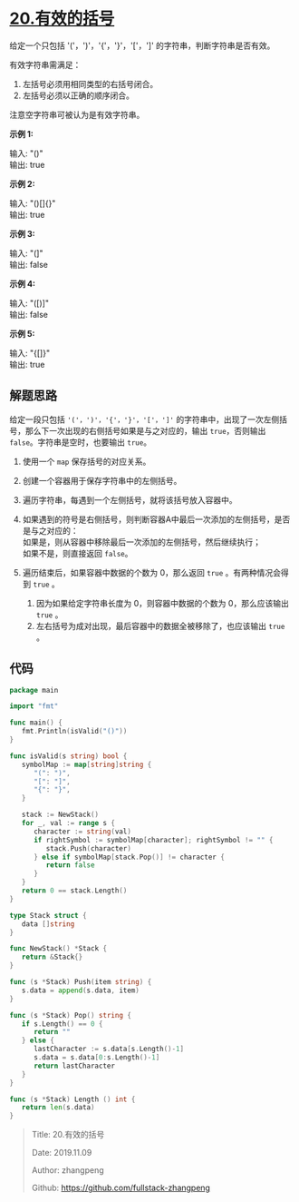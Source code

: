 # [20.有效的括号](https://leetcode-cn.com/problems/valid-parentheses/)

给定一个只包括 '('，')'，'{'，'}'，'['，']' 的字符串，判断字符串是否有效。

有效字符串需满足：  

1. 左括号必须用相同类型的右括号闭合。  
2. 左括号必须以正确的顺序闭合。

注意空字符串可被认为是有效字符串。

**示例 1:**

输入: "()"  
输出: true

**示例 2:**

输入: "()[]{}"  
输出: true

**示例 3:**

输入: "(]"  
输出: false

**示例 4:**

输入: "([)]"  
输出: false

**示例 5:**

输入: "{[]}"  
输出: true

## 解题思路

给定一段只包括 `'('，')'，'{'，'}'，'['，']'` 的字符串中，出现了一次左侧括号，那么下一次出现的右侧括号如果是与之对应的，输出 `true`，否则输出 `false`。字符串是空时，也要输出 `true`。

1. 使用一个 `map` 保存括号的对应关系。

2. 创建一个容器用于保存字符串中的左侧括号。

3. 遍历字符串，每遇到一个左侧括号，就将该括号放入容器中。

4. 如果遇到的符号是右侧括号，则判断容器A中最后一次添加的左侧括号，是否是与之对应的：  
   如果是，则从容器中移除最后一次添加的左侧括号，然后继续执行；  
   如果不是，则直接返回 `false`。

5. 遍历结束后，如果容器中数据的个数为 0，那么返回 `true` 。有两种情况会得到 `true` 。
   1. 因为如果给定字符串长度为 0，则容器中数据的个数为 0，那么应该输出 `true` 。
   2. 左右括号为成对出现，最后容器中的数据全被移除了，也应该输出 `true` 。

## 代码

```go
package main

import "fmt"

func main() {
   fmt.Println(isValid("()"))
}

func isValid(s string) bool {
   symbolMap := map[string]string {
      "(": ")",
      "[": "]",
      "{": "}",
   }

   stack := NewStack()
   for _, val := range s {
      character := string(val)
      if rightSymbol := symbolMap[character]; rightSymbol != "" {
         stack.Push(character)
      } else if symbolMap[stack.Pop()] != character {
         return false
      }
   }
   return 0 == stack.Length()
}

type Stack struct {
   data []string
}

func NewStack() *Stack {
   return &Stack{}
}

func (s *Stack) Push(item string) {
   s.data = append(s.data, item)
}

func (s *Stack) Pop() string {
   if s.Length() == 0 {
      return ""
   } else {
      lastCharacter := s.data[s.Length()-1]
      s.data = s.data[0:s.Length()-1]
      return lastCharacter
   }
}

func (s *Stack) Length () int {
   return len(s.data)
}
```

> Title: 20.有效的括号
>
> Date: 2019.11.09
>
> Author: zhangpeng
>
> Github: <https://github.com/fullstack-zhangpeng>
